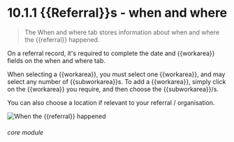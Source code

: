 # 10.1.1    {{Referral}}s - when and where

> The When and where tab stores information about when and where the {{referral}} happened. 

On a referral record, it's required to complete the date and {{workarea}} fields on the when and where tab.

When selecting a {{workarea}}, you must select one {{workarea}}, and may select any number of {{subworkarea}}s. To add a {{workarea}}, simply click on the {{workarea}} you require, and then choose the {{subworkarea}}/s.

You can also choose a location if relevant to your referral / organisation.

![When the {{referral}} happened]({{imgpath}}193a.png) 

###### core module

